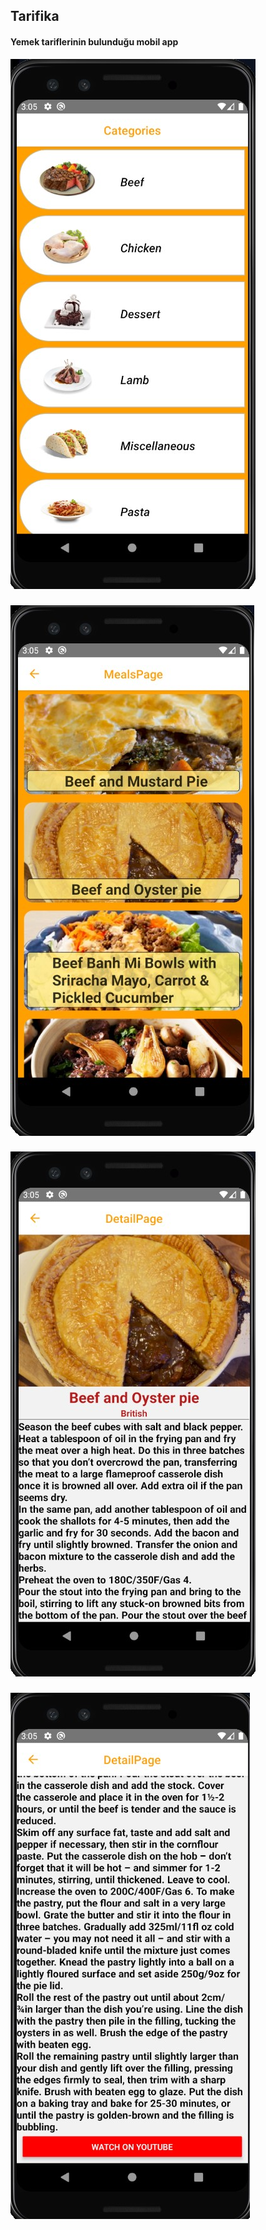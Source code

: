 ## Tarifika
#### Yemek tariflerinin bulunduğu mobil app

![](Screenshot_1.jpg)
###
![](Screenshot_2.jpg)
###
![](Screenshot_3.jpg)
###
![](Screenshot_4.jpg)
